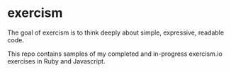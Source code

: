exercism
=========


The goal of exercism is to think deeply about simple, expressive, readable code.  

This repo contains samples of my completed and in-progress exercism.io exercises in Ruby and Javascript.
